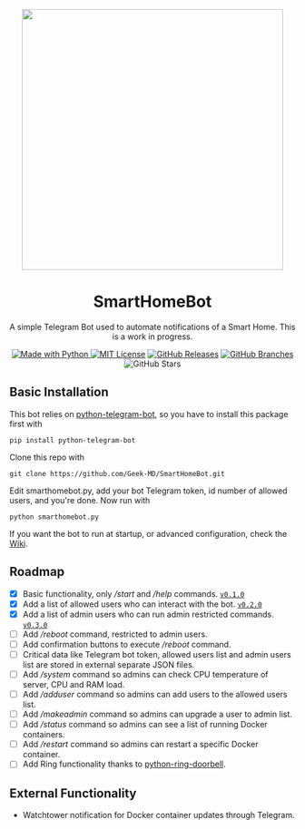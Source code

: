 <p align="center">
  <img width="460" height="460" src="https://user-images.githubusercontent.com/25725990/158142485-32e39afd-4f66-48bd-92b7-28c567c6b164.jpeg">
</p>

<h1 align="center">
SmartHomeBot
</h1>
<p align="center">A simple Telegram Bot used to automate notifications of a Smart Home. This is a work in progress.</p>
<p />
<p align="center"><a href="https://www.python.org/"><img alt ="Made with Python" src="https://img.shields.io/badge/Made%20with-Python-1f425f.svg"> <a href="https://github.com/git/git-scm.com/blob/main/MIT-LICENSE.txt"><img alt="MIT License" src="https://img.shields.io/github/license/Naereen/StrapDown.js.svg"></a> <a href="https://GitHub.com/Geek-MD/SmartHomeBot/releases/"><img alt="GitHub Releases" src="https://img.shields.io/github/release/Geek-MD/SmartHomeBot.svg"></a> <a href="https://github.com/Geek-MD/SmartHomeBot/"><img alt="GitHub Branches" src="https://badgen.net/github/branches/Geek-MD/SmartHomeBot"></a> <img alt="GitHub Stars" src="https://badgen.net/github/stars/Geek-MD/SmartHomeBot"></p>
<p />

## Basic Installation
  This bot relies on [python-telegram-bot](https://github.com/python-telegram-bot/python-telegram-bot), so you have to install this package first with
  
  `pip install python-telegram-bot`
  
  Clone this repo with
  
  `git clone https://github.com/Geek-MD/SmartHomeBot.git`
  
  Edit smarthomebot.py, add your bot Telegram token, id number of allowed users, and you're done. Now run with
  
  `python smarthomebot.py`
  
  If you want the bot to run at startup, or advanced configuration, check the [Wiki](https://github.com/Geek-MD/SmartHomeBot/wiki).
  
## Roadmap
- [x] Basic functionality, only */start* and */help* commands. [`v0.1.0`](https://github.com/Geek-MD/SmartHomeBot/releases/tag/v0.1.0)
- [X] Add a list of allowed users who can interact with the bot. [`v0.2.0`](https://github.com/Geek-MD/SmartHomeBot/releases/tag/v0.2.0)
- [X] Add a list of admin users who can run admin restricted commands. [`v0.3.0`](https://github.com/Geek-MD/SmartHomeBot/releases/tag/v0.3.0)
- [ ] Add */reboot* command, restricted to admin users.
- [ ] Add confirmation buttons to execute */reboot* command.
- [ ] Critical data like Telegram bot token, allowed users list and admin users list are stored in external separate JSON files.
- [ ] Add */system* command so admins can check CPU temperature of server, CPU and RAM load.
- [ ] Add */adduser* command so admins can add users to the allowed users list.
- [ ] Add */makeadmin* command so admins can upgrade a user to admin list.
- [ ] Add */status* command so admins can see a list of running Docker containers.
- [ ] Add */restart* command so admins can restart a specific Docker container.
- [ ] Add Ring functionality thanks to [python-ring-doorbell](https://github.com/tchellomello/python-ring-doorbell).

## External Functionality
- Watchtower notification for Docker container updates through Telegram.
